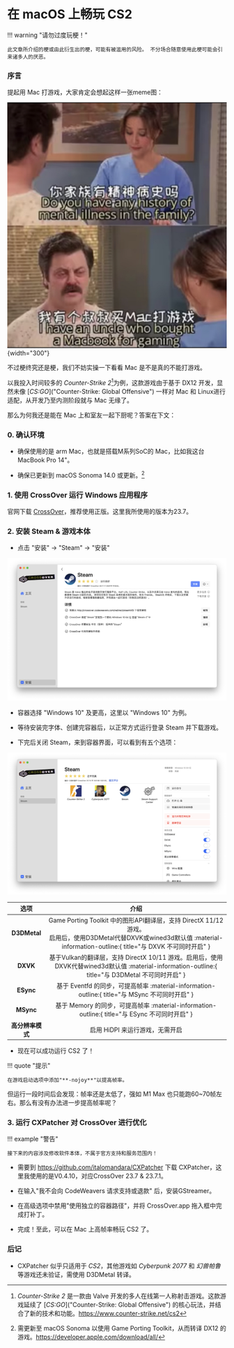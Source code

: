 # 在 macOS 上畅玩 CS2

!!! warning "请勿过度玩梗！"
    
    此文章所介绍的梗或由此衍生出的梗，可能有被滥用的风险。 不分场合随意使用此梗可能会引来诸多人的厌恶。

### 序言

提起用 Mac 打游戏，大家肯定会想起这样一张meme图：

![](img/mac-gaming.jpg){width="300"}

不过梗终究还是梗，我们不妨实操一下看看 Mac 是不是真的不能打游戏。

以我投入时间较多的 *Counter-Strike 2*[^1]为例，这款游戏由于基于 DX12 开发，显然未像 [*CS:GO*]("Counter-Strike: Global Offensive") 一样对 Mac 和 Linux进行适配，从开发乃至内测阶段就与 Mac 无缘了。

[^1]: *Counter-Strike 2* 是一款由 Valve 开发的多人在线第一人称射击游戏。这款游戏延续了 [*CS:GO*]("Counter-Strike: Global Offensive") 的核心玩法，并结合了新的技术和功能。<https://www.counter-strike.net/cs2>

那么为何我还是能在 Mac 上和室友一起下厨呢？答案在下文：

### 0. 确认环境

- 确保使用的是 arm Mac，也就是搭载M系列SoC的 Mac，比如我这台 MacBook Pro 14"。

- 确保已更新到 macOS Sonoma 14.0 或更新。[^2]

[^2]: 需更新至 macOS Sonoma 以使用 Game Porting Toolkit，从而转译 DX12 的游戏。<https://developer.apple.com/download/all/>

### 1. 使用 CrossOver 运行 Windows 应用程序

官网下载 [CrossOver](https://www.codeweavers.com/crossover)，推荐使用正版。这里我所使用的版本为23.7。

### 2. 安装 Steam & 游戏本体

- 点击 "安装" $\to$ "Steam" $\to$ "安装"

![](img/co01.png)

- 容器选择 "Windows 10" 及更高，这里以 "Windows 10" 为例。

- 等待安装完字体、创建完容器后，以正常方式运行登录 Steam 并下载游戏。

- 下完后关闭 Steam，来到容器界面，可以看到有五个选项：

![](img/co03.png)

  |选项|介绍|
  |:--:|:--:|
  |**D3DMetal**|Game Porting Toolkit 中的图形API翻译层，支持 DirectX 11/12 游戏。<br />启用后，使用D3DMetal代替DXVK或wined3d默认值 :material-information-outline:{ title="与 DXVK 不可同时开启" }|
  |**DXVK**|基于Vulkan的翻译层，支持 DirectX 10/11 游戏。启用后，使用DXVK代替wined3d默认值 :material-information-outline:{ title="与 D3DMetal 不可同时开启" }|
  |**ESync**|基于 Eventfd 的同步，可提高帧率 :material-information-outline:{ title="与 MSync 不可同时开启" }|
  |**MSync**|基于 Memory 的同步，可提高帧率 :material-information-outline:{ title="与 ESync 不可同时开启" }|
  |**高分辨率模式**|启用 HiDPI 来运行游戏，无需开启|

- 现在可以成功运行 CS2 了！

!!! quote "提示"

    在游戏启动选项中添加"**-nojoy**"以提高帧率。

但运行一段时间后会发现：帧率还是太低了，强如 M1 Max 也只能跑60~70帧左右。那么有没有办法进一步提高帧率呢？

### 3. 运行 CXPatcher 对 CrossOver 进行优化

!!! example "警告"

    接下来的内容涉及修改软件本体，不属于官方支持和服务范围内！

- 需要到 <https://github.com/italomandara/CXPatcher> 下载 CXPatcher，这里我使用的是V0.4.10，对应CrossOver 23.7 & 23.7.1。

- 在输入"我不会向 CodeWeavers 请求支持或退款" 后，安装GStreamer。

- 在高级选项中禁用"使用独立的容器路径"，并将 CrossOver.app 拖入框中完成打补丁。

- 完成！至此，可以在 Mac 上高帧率畅玩 CS2 了。

### 后记

- CXPatcher 似乎只适用于 *CS2*，其他游戏如 *Cyberpunk 2077* 和 *幻兽帕鲁* 等游戏还未验证，需使用 D3DMetal 转译。